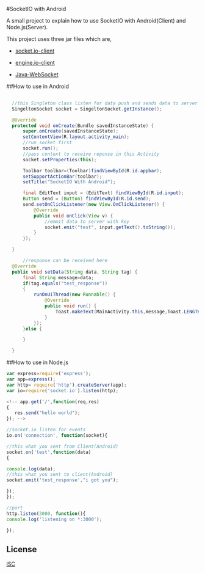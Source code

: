 #SocketIO with Android

A small project to explain how to use SocketIO with Android(Client) and Node.js(Server). 

This project uses three jar files which are,

* [socket.io-client](http://mvnrepository.com/artifact/com.github.nkzawa/socket.io-client/0.6.0)
+ [engine.io-client](http://mvnrepository.com/artifact/com.github.nkzawa/engine.io-client/0.6.0)
- [Java-WebSocket](http://mvnrepository.com/artifact/org.java-websocket/Java-WebSocket/1.3.0)

##How to use in Android
  ```java
 	
    //this Singleton class listen for data push and sends data to server
    SingeltonSocket socket = SingeltonSocket.getInstance();

    @Override
    protected void onCreate(Bundle savedInstanceState) {
        super.onCreate(savedInstanceState);
        setContentView(R.layout.activity_main);
        //run socket first
        socket.run();
        //pass context to receive reponse in this Activity
        socket.setProperties(this);

        Toolbar toolbar=(Toolbar)findViewById(R.id.appbar);
        setSupportActionBar(toolbar);
        setTitle("SocketIO With Android");

        final EditText input = (EditText) findViewById(R.id.input);
        Button send = (Button) findViewById(R.id.send);
        send.setOnClickListener(new View.OnClickListener() {
            @Override
            public void onClick(View v) {
                //emmit data to server with key
                socket.emit("test", input.getText().toString());
            }
        });

    }

        //response can be received here
    @Override
    public void setData(String data, String tag) {
        final String message=data;
        if(tag.equals("test_response"))
        {
            runOnUiThread(new Runnable() {
                @Override
                public void run() {
                    Toast.makeText(MainActivity.this,message,Toast.LENGTH_LONG).show();
                }
            });
        }else {

        }

    }
```
##How to use in Node.js
 ```js
var express=require('express');
var app=express();
var http= require('http').createServer(app);
var io=require('socket.io').listen(http);

<!-- app.get('/',function(req,res)
{
    res.send("hello world");
}); -->

//socket.io listen for events
io.on('connection', function(socket){

//this what you sent from Client(Android)
socket.on('test',function(data)
{

console.log(data);
//this what you sent to client(Android)
socket.emit('test_response',"i got you");

});
});

//port
http.listen(3000, function(){
console.log('listening on *:3000');

});
 ```
## License

  [ISC](LICENSE)